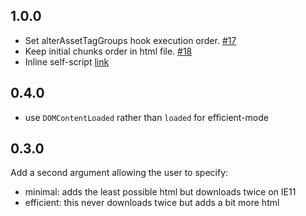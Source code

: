 ## 1.0.0

- Set alterAssetTagGroups hook execution order. [#17](https://github.com/JoviDeCroock/webpack-module-nomodule-plugin/pull/17)
- Keep initial chunks order in html file. [#18](https://github.com/JoviDeCroock/webpack-module-nomodule-plugin/pull/18)
- Inline self-script [link](https://github.com/JoviDeCroock/webpack-module-nomodule-plugin/commit/4894bbd505f29a08c6fd5f1452b6257af672c881)

## 0.4.0

- use `DOMContentLoaded` rather than `loaded` for efficient-mode

## 0.3.0

Add a second argument allowing the user to specify:

- minimal: adds the least possible html but downloads twice on IE11
- efficient: this never downloads twice but adds a bit more html
